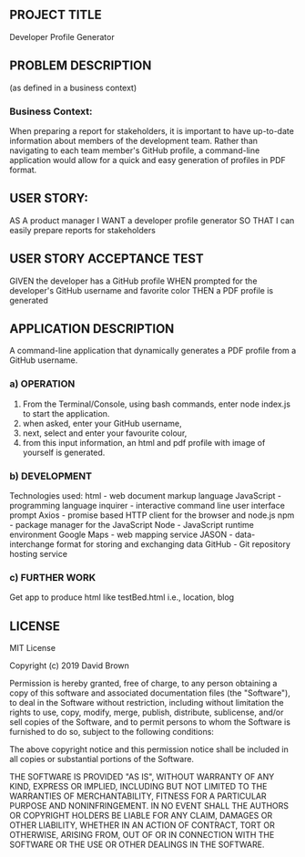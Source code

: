 ## PROJECT TITLE

Developer Profile Generator

## PROBLEM DESCRIPTION  
(as defined in a business context)

### Business Context:

When preparing a report for stakeholders, it is important to have up-to-date information about members of the development team. Rather than navigating to each team member's GitHub profile, a command-line application would allow for a quick and easy generation of profiles in PDF format.

## USER STORY:

AS A product manager
I WANT a developer profile generator
SO THAT I can easily prepare reports for stakeholders

## USER STORY ACCEPTANCE TEST

GIVEN the developer has a GitHub profile
WHEN prompted for the developer's GitHub username and favorite color
THEN a PDF profile is generated

## APPLICATION DESCRIPTION

A command-line application that dynamically generates a PDF profile from a GitHub username. 

### a) OPERATION

1) From the Terminal/Console, using bash commands, enter node index.js to start the application.
2) when asked, enter your GitHub username, 
3) next, select and enter your favourite colour,
4) from this input information, an html and pdf profile with image of yourself is generated.

### b) DEVELOPMENT

Technologies used:
html - web document markup language
JavaScript  - programming language
inquirer - interactive command line user interface prompt
Axios - promise based HTTP client for the browser and node.js
npm - package manager for the JavaScript
Node - JavaScript runtime environment
Google Maps - web mapping service
JASON -  data-interchange format for storing and exchanging data
GitHub - Git repository hosting service

 ### c) FURTHER WORK

Get app to produce html like testBed.html
i.e., location, blog

## LICENSE

MIT License

Copyright (c) 2019 David Brown

Permission is hereby granted, free of charge, to any person obtaining a copy
of this software and associated documentation files (the "Software"), to deal
in the Software without restriction, including without limitation the rights
to use, copy, modify, merge, publish, distribute, sublicense, and/or sell
copies of the Software, and to permit persons to whom the Software is
furnished to do so, subject to the following conditions:

The above copyright notice and this permission notice shall be included in all
copies or substantial portions of the Software.

THE SOFTWARE IS PROVIDED "AS IS", WITHOUT WARRANTY OF ANY KIND, EXPRESS OR
IMPLIED, INCLUDING BUT NOT LIMITED TO THE WARRANTIES OF MERCHANTABILITY,
FITNESS FOR A PARTICULAR PURPOSE AND NONINFRINGEMENT. IN NO EVENT SHALL THE
AUTHORS OR COPYRIGHT HOLDERS BE LIABLE FOR ANY CLAIM, DAMAGES OR OTHER
LIABILITY, WHETHER IN AN ACTION OF CONTRACT, TORT OR OTHERWISE, ARISING FROM,
OUT OF OR IN CONNECTION WITH THE SOFTWARE OR THE USE OR OTHER DEALINGS IN THE
SOFTWARE.

